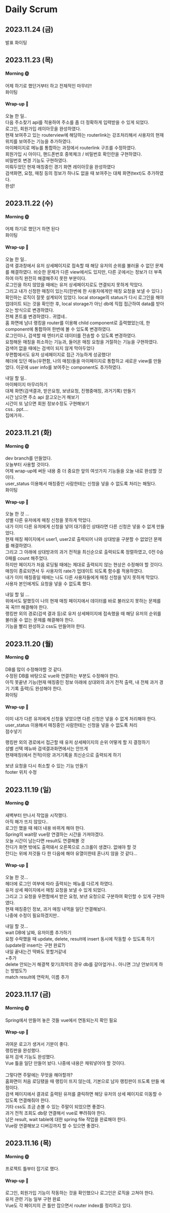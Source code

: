 # Daily Scrum
## 2023.11.24 (금)
발표
화이팅

## 2023.11.23 (목)
#### Morning 🌞
어제 하기로 했던거부터 하고 전체적인 마무리!! <br>
화이팅<br>
#### Wrap-up 🌛
오늘 한 일..<br>
다음 주소찾기 api를 적용하여 주소를 좀 더 정확하게 입력받을 수 있게 되었다.<br>
로그인, 회원가입 레이아웃을 완성하였다.<br>
현재 보여주고 있는 routerview에 해당하는 routerlink는 강조처리해서 사용자의 현재 위치를 보여주는 기능을 추가하였다.<br>
마이페이지로 메뉴를 통합하는 과정에서 routerlink 구조를 수정하였다.<br>
회원가입 시 아이디, 핸드폰번호 중복체크 / 비밀번호 확인란을 구현하였다.<br>
비밀번호 변경 기능도 구현하였다.<br>
미뤄두었던 현재 매칭중인 경기 화면 레이아웃을 완성하였다<br>
검색화면, 요청, 매칭 등의 정보가 하나도 없을 때 보여주는 대체 화면(text)도 추가하였다.<br>
완성!<br>

## 2023.11.22 (수)
#### Morning 🌞
어제 하기로 했던거 하면 된다<br>
화이팅<br>
#### Wrap-up 🌛
오늘 한 일..<br>
검색 결과창에서 유저 상세페이지로 접속할 때 해당 유저의 순위를 불러올 수 없던 문제를 해결하였다. 비슷한 문제가 다른 view에서도 있지만, 다른 곳에서는 정보가 더 부족하여 아직 완전히 해결해주지 못한 부분이다.<br>
로그인을 하지 않았을 때에는 유저 상세페이지로도 연결되지 못하게 막았다.<br>
그리고 내가 신청한 매칭이 있는지(한번에 한 사용자에게만 매칭 요청을 보낼 수 있다.) 확인하는 로직이 잘못 설계되어 있었다. local storage의 status가 다시 로그인을 해야 업데이트 되는 것을 확인한 후, local storage가 아닌 db에 직접 접근하여 data를 받아오는 방식으로 변경하였다.<br>
전체 폰트를 변경하였다.. 귀엽네..<br>
홈 화면에 남녀 랭킹을 router를 이용해 child component로 출력했었는데, 한 component에 통합하여 한번에 볼 수 있도록 변경하였다.<br>
로그인이나, 검색할 때 엔터키로 데이터를 전송할 수 있도록 변경하였다.<br>
요청해둔 매칭을 취소하는 기능과, 들어온 매칭 요청을 거절하는 기능을 구현하였다.<br>
검색어 없을 때에는 검색이 되지 않게 막아두었다<br>
우편함에서도 유저 상세페이지로 접근 가능하게 성공했다!<br>
헤더에 있던 메뉴(우편함, 나의 매칭)들을 마이페이지로 통합하고 새로운 view를 만들었다. 이곳에 user info를 보여주는 component도 추가하였다.<br>

내일 할 일..<br>
마이페이지 마무리하기<br>
대체 화면(검색결과, 받은요청, 보낸요청, 진행중매칭, 과거기록) 만들기<br>
시간 남으면 주소 api 끌고오는거 해보기<br>
시간이 또 남으면 회원 정보수정도 구현해보기<br>
css.. ppt....<br>
집에가자..<br>

## 2023.11.21 (화)
#### Morning 🌞
dev branch를 만들었다.<br>
오늘부터 사용할 것이다.<br>
어제 wrap-up에 써둔 내용 중 더 중요한 앞의 여섯가지 기능들을 오늘 내로 완성할 것이다.<br>
user_status 이용해서 매칭중인 사람한테는 신청을 넣을 수 없도록 처리는 해뒀다.<br>
화이팅<br>
#### Wrap-up 🌛
오늘 한 것 ...<br>
성별 다른 유저에게 매칭 신청을 못하게 막았다.<br>
내가 이미 다른 유저에게 신청을 넣어 대기중인 상태라면 다른 신청은 넣을 수 없게 만들었다.<br>
현재 매칭 페이지에서 user1, user2로 출력되어 나와 상대방을 구분할 수 없었던 문제를 해결하였다.<br>
그리고 그 아래에 상대방과의 과거 전적을 최신순으로 출력되도록 정렬하였고, 0전 0승 0패를 count 해주었다.<br>
하지만 페이지가 처음 로딩될 때에는 제대로 출력되지 않는 현상은 수정해야 할 것이다.<br>
매칭이 종료되면서 두 사용자의 rate가 업데이트 되도록 함수를 적용하였다.<br>
내가 이미 매칭중일 때에는 나도 다른 사용자들에게 매칭 신청을 넣지 못하게 막았다.<br>
사용자 본인에게도 요청을 넣을 수 없도록 했다.<br>

내일 할 일 ...<br>
위에서도 말했듯이 나의 현재 매칭 페이지에서 데이터를 바로 불러오지 못하는 문제를 꼭 꼭!!!! 해결해야 한다.<br>
랭킹판 외의 경로(검색 결과 등)로 유저 상세페이지에 접속했을 때 해당 유저의 순위를 불러올 수 없는 문제를 해결해야 한다.<br>
기능을 빨리 완성하고 css도 만들어야 한다.<br>

## 2023.11.20 (월)
#### Morning 🌞
DB를 많이 수정해야할 것 같다.<br>
수정된 DB를 바탕으로 vue와 연결하는 부분도 수정해야 한다.<br>
아직 못끝낸 기능(현재 매칭중인 정보 아래에 상대와의 과거 전적 출력, 내 전체 과거 경기 기록 출력)도 완성해야 한다.<br>
화이팅<br>
#### Wrap-up 🌛
이미 내가 다른 유저에게 신청을 넣었으면 다른 신청은 넣을 수 없게 처리해야 한다.<br>
user_status 이용해서 매칭중인 사람한테는 신청을 넣을 수 없도록 처리<br>
점수넣기<br>

랭킹판 외의 경로에서 접근할 때 유저 상세페이지의 순위 어떻게 할 지 결정하기<br>
성별 선택 메뉴바 검색결과화면에서는 안뜨게<br>
현재매칭(에서 전적)이랑 과거기록을 최신순으로 출력되게 하기<br>

보낸 요청을 다시 취소할 수 있는 기능 만들기<br>
footer 위치 수정<br>

## 2023.11.19 (일)
#### Morning 🌞
새벽부터 만나서 작업을 시작했다.<br>
아직 해가 뜨지 않았다..<br>
로그인 했을 때 헤더 내용 바뀌게 해야 한다.<br>
Spring의 wait랑 vue랑 연결하는 시간을 가져야겠다.<br>
오늘 시간이 남는다면 result도 연결해볼 것<br>
잔디가 화면 밖에도 출력돼서 오른쪽으로 스크롤이 생겼다. 없애야 할 것<br>
잔디는 위에 저것들 다 한 다음에 해야 유열이한테 혼나지 않을 것 같다...<br>
#### Wrap-up 🌛
오늘 한 것...<br>
헤더에 로그인 여부에 따라 출력되는 메뉴를 다르게 하였다.<br>
유저 상세 페이지에서 매칭 요청을 보낼 수 있게 되었다.<br>
그리고 그 요청을 우편함에서 받은 요청, 보낸 요청으로 구분하여 확인할 수 있게 구현하였다.<br>
현재 매칭중인 정보, 과거 매칭 내역을 일단 연결해놨다.<br>
나중에 수정이 필요하겠지만..<br>

내일 할 것...<br>
wait DB에 날짜, 유저이름 추가하기<br>
요청 수락했을 때 update, delete, result에 insert 동시에 작동할 수 있도록 하기 (update랑 insert는 구현 완료?)<br>
내일 끝내는건 딱봐도 못할거같네<br>
+추가<br>
delete 안되는거 해결책 찾기(최악의 경우 db를 갈아엎거나.. 아니면 그냥 안보이게 하는 방법도?)<br>
match result에 연락처, 이름 추가<br>

## 2023.11.17 (금)
#### Morning 🌞
Spring에서 만들어 놓은 것들 vue에서 연동되는지 확인 필요<br>
#### Wrap-up 🌛
귀여운 로고가 생겨서 기분이 좋다.<br>
랭킹판을 완성했다.<br>
유저 검색 기능도 완성했다.<br>
Vue 틀을 일단 만들어 놨다. 나중에 내용은 채워넣어야 할 것이다.<br><br>
그렇다면 주말에는 무엇을 해야할까?<br>
홈화면이 처음 로딩됐을 때 랭킹이 뜨지 않는데, 기본으로 남자 랭킹판이 뜨도록 만들 예정이다.<br>
검색 페이지에서 결과로 출력된 유저를 클릭하면 해당 유저의 상세 페이지로 이동할 수 있도록 연결해줘야 한다.<br>
기타 css도 조금 손볼 수 있는 주말이 되었으면 좋겠다.<br>
과거 전적 조회도 db랑 연결해서 vue로 뿌려줘야 한다.<br>
남은 result, wait table에 대한 spring file 작업을 완료해야 한다.<br>
Vue랑 연결해보고 디버깅까지 할 수 있으면 좋겠다.

## 2023.11.16 (목)
#### Morning 🌞
프로젝트 틀부터 잡기로 했다.
#### Wrap-up 🌛
로그인, 회원가입 기능이 작동하는 것을 확인했으나 로그인은 로직을 고쳐야 한다.<br>
유저 관련 기능 일부 구현 완료<br>
Vue도 각 페이지의 큰 틀만 잡으면서 router index를 정리하고 있다.